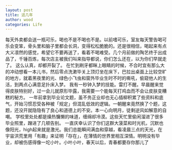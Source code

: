 ```yaml
---
layout: post
title: 这几年
author: wood
categories: Life
---
```


每天外卖都会送一瓶可乐，喝也不是不喝也不是。以前嗜可乐，室友每天警告喝可乐会变笨，骨头里和脑子里都会长洞，变得松松脆脆的。还是很相信，喝起来有点大义凛然的感觉，希望它不要再送了，看着不喝难受。几个月前做的陶艺终于出成品了，千锤百炼，每次店主被我们叫来指导都说，你们怎么还在，以为你们早就走了。 这么认真，却都开裂了。 在忙到刷牙都眯上眼睛的时候，不合时宜有那么大的冲动想看一本儿书，然后零点洗漱毕关上顶灯坐在床下，巴拉出桌面上比较空旷的地方，就着黑夜里的光、绿色小飞虫和窗外毕业生时不时的嘶吼，偷窥他人的生活，到两点心满意足扑床入梦。  我有一秒钟入梦的技能。雷打不醒。早晨醒来觉得皮肤特别好，过一会儿就原形毕露，我需要一个能每天打鸡血而不会让皮肤变糟糕的秘方。 一年前拿到毕业论文题，虽不务正业却也无心插柳积累了些资料和底气，开始习惯忍受各种被「规定」但混乱低效的逻辑。一朝醒来竟然换了个题，这题，还没开就隐隐有了良心和道德上的不安。本一心向明月，徒剩逆风如解意的自嘲。 学校里处处都是燥热慵懒的味道，缠绵却冷漠。这些天忙里偷闲溜进了很多毕业照里，蹭进了几顿告别。 一直庆幸认识了你们这群大菠菜和时光机，沉默也像阳光，high起来就是激光。我们总能瞬间满血和穿越，看凌晨三点的天光，在宇宙洪荒里用「有趣」来证明「存在」，在薄情的世界里相互深情。明明没有毕业，却被伤感得像一坨小叶。小叶小叶，春天以后，青春都要存你那儿了